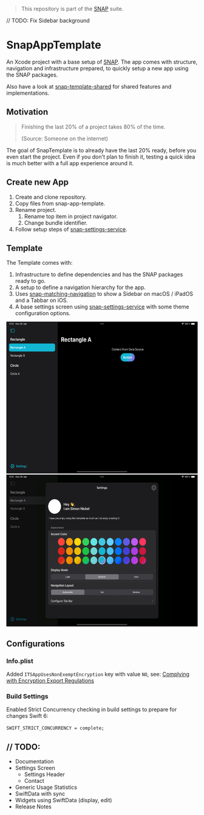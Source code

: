 > This repository is part of the [SNAP](https://github.com/simonnickel/snap) suite.


// TODO: Fix Sidebar background


# SnapAppTemplate

An Xcode project with a base setup of [SNAP](https://github.com/simonnickel/snap). The app comes with structure, navigation and infrastructure prepared, to quickly setup a new app using the SNAP packages.

Also have a look at [snap-template-shared](https://github.com/simonnickel/snap-template-shared) for shared features and implementations.


## Motivation

> Finishing the last 20% of a project takes 80% of the time.
>
> (Source: Someone on the internet)

The goal of SnapTemplate is to already have the last 20% ready, before you even start the project. Even if you don't plan to finish it, testing a quick idea is much better with a full app experience around it.


## Create new App

1. Create and clone repository.
2. Copy files from snap-app-template.
3. Rename project.
    1. Rename top item in project navigator.
    2. Change bundle identifier.
4. Follow setup steps of [snap-settings-service](https://github.com/simonnickel/snap-settings-service#setup).


## Template

The Template comes with:
 
1. Infrastructure to define dependencies and has the SNAP packages ready to go.
2. A setup to define a navigation hierarchy for the app.
3. Uses [snap-matching-navigation](https://github.com/simonnickel/snap-matching-navigation) to show a Sidebar on macOS / iPadOS and a Tabbar on iOS.
4. A base settings screen using [snap-settings-service](https://github.com/simonnickel/snap-settings-service) with some theme configuration options. 

<img src="/screenshot.png" height="400">
<img src="/screenshot-settings.png" height="400">


## Configurations

### Info.plist

Added `ITSAppUsesNonExemptEncryption` key with value `NO`, see: [Complying with Encryption Export Regulations](https://developer.apple.com/documentation/security/complying_with_encryption_export_regulations)

### Build Settings

Enabled Strict Concurrency checking in build settings to prepare for changes Swift 6:

`SWIFT_STRICT_CONCURRENCY = complete;`


## // TODO:  

- Documentation
- Settings Screen
    - Settings Header
    - Contact
- Generic Usage Statistics
- SwiftData with sync
- Widgets using SwiftData (display, edit)
- Release Notes
